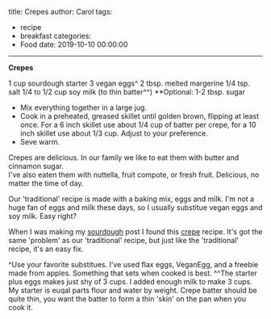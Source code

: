 title: Crepes
author: Carol
tags:
  - recipe
  - breakfast
categories:
  - Food
date: 2019-10-10 00:00:00
---

__Crepes__

1 cup sourdough starter
3 vegan eggs^
2 tbsp. melted margerine
1/4 tsp. salt
1/4 to 1/2 cup soy milk (to thin batter^^)
**Optional: 1-2 tbsp. sugar

- Mix everything together in a large jug.  
- Cook in a preheated, greased skillet until golden brown, flipping at least once.  For a 6 inch skillet use about 1/4 cup of batter per crepe, for a 10 inch skillet use about 1/3 cup.  Adjust to your preference.  
- Seve warm.

Crepes are delicious.  In our family we like to eat them with butter and cinnamon sugar.  
I've also eaten them with nuttella, fruit compote, or fresh fruit.  Delicious, no matter the time of day. 

Our 'traditional' recipe is made with a baking mix, eggs and milk.  I'm not a huge fan of eggs and milk these days, so I usually substitue vegan eggs and soy milk.  Easy right?

When I was making my [sourdough] post I found this [crepe] recipe.  It's got the same 'problem' as our 'traditional' recipe, but just like the 'traditional' recipe, it's an easy fix.   



^Use your favorite substitues.  I've used flax eggs, VeganEgg, and a freebie made from apples.  Something that sets when cooked is best.
^^The starter plus eggs makes just shy of 3 cups.  I added enough milk to make 3 cups.  My starter is euqal parts flour and water by weight.  Crepe batter should be quite thin, you want the batter to form a thin 'skin' on the pan when you cook it.  


[sourdough]:(https://carolmadethis.com/2018/07/10/Sourdough/)
[crepe]: https://www.culturesforhealth.com/learn/recipe/sourdough-recipes/sourdough-crepes